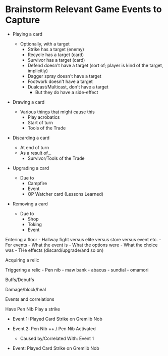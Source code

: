 # Brainstorm Relevant Game Events to Capture
- Playing a card
    - Optionally, with a target
        - Strike has a target (enemy)
        - Recycle has a target (card)
        - Survivor has a target (card)
        - Defend doesn't have a target (sort of; player is kind of the target, implicitly)
        - Dagger spray doesn't have a target
        - Footwork doesn't have a target
        - Dualcast/Multicast, don't have a target
            - But they do have a side-effect
- Drawing a card
    - Various things that might cause this
        - Play acrobatics
        - Start of turn
        - Tools of the Trade

- Discarding a card
    - At end of turn
    - As a result of...
        - Survivor/Tools of the Trade
        
- Upgrading a card
    - Due to
        - Campfire
        - Event
        - OP Watcher card (Lessons Learned)
 
 - Removing a card
    - Due to
        - Shop
        - Toking
        - Event
 
 Entering a floor
    - Hallway fight versus elite versus store versus event etc.
    - For events
        - What the event is
        - What the options were
        - What the choice was
        - THe effects (discard/upgrade/and so on)
        
Acquiring a relic

Triggering a relic
    - Pen nib
    - maw bank
    - abacus
    - sundial
    - omamori
    
Buffs/Debuffs

Damage/block/heal


Events and correlations










Have Pen Nib
Play a strike

- Event 1: Played Card Strike on Gremlib Nob
- Event 2: Pen Nib ++ / Pen Nib Activated
    - Caused by/Correlated With: Event 1

- Event: Played Card Strike on Gremlib Nob